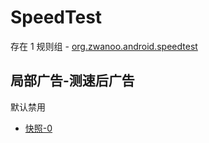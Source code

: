 # SpeedTest

存在 1 规则组 - [org.zwanoo.android.speedtest](/src/apps/org.zwanoo.android.speedtest.ts)

## 局部广告-测速后广告

默认禁用

- [快照-0](https://i.gkd.li/import/12893175)
